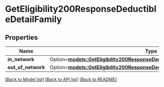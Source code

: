 # GetEligibility200ResponseDeductibleDetailFamily

## Properties

Name | Type | Description | Notes
------------ | ------------- | ------------- | -------------
**in_network** | Option<[**models::GetEligibility200ResponseDeductibleDetailFamilyInNetwork**](getEligibility_200_response_deductible_detail_family_in_network.md)> |  | [optional]
**out_of_network** | Option<[**models::GetEligibility200ResponseDeductibleDetailIndividualOutOfNetwork**](getEligibility_200_response_deductible_detail_individual_out_of_network.md)> |  | [optional]

[[Back to Model list]](../README.md#documentation-for-models) [[Back to API list]](../README.md#documentation-for-api-endpoints) [[Back to README]](../README.md)


